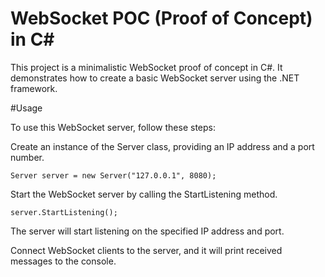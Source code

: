 # WebSocket POC (Proof of Concept) in C#

This project is a minimalistic WebSocket proof of concept in C#. It demonstrates how to create a basic WebSocket server using the .NET framework.

#Usage

To use this WebSocket server, follow these steps:

Create an instance of the Server class, providing an IP address and a port number.

`Server server = new Server("127.0.0.1", 8080);`

Start the WebSocket server by calling the StartListening method.

`server.StartListening();`

The server will start listening on the specified IP address and port.

Connect WebSocket clients to the server, and it will print received messages to the console.
